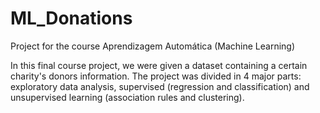 # ML_Donations
Project for the course Aprendizagem Automática (Machine Learning)

In this final course project, we were given a dataset containing a certain charity's donors information. The project was divided in 4 major parts: exploratory data analysis, supervised (regression and classification) and unsupervised learning (association rules and clustering).
